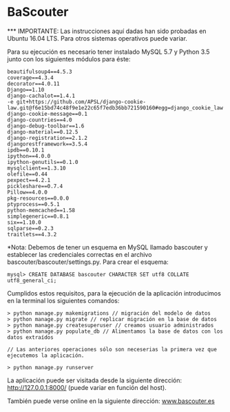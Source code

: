 # BaScouter

*** IMPORTANTE: Las instrucciones aquí dadas han sido probadas en Ubuntu 16.04 LTS. Para otros sistemas operativos
puede variar.

Para su ejecución es necesario tener instalado MySQL 5.7 y Python 3.5 junto con 
los siguientes módulos para éste:

	beautifulsoup4==4.5.3
	coverage==4.3.4
	decorator==4.0.11
	Django==1.10
	django-cachalot==1.4.1
	-e git+https://github.com/APSL/django-cookie-law.git@f6e15bd74c48f9e1e22c65f7edb36bb721590160#egg=django_cookie_law
	django-cookie-message==0.1
	django-countries==4.0
	django-debug-toolbar==1.6
	django-material==0.12.5
	django-registration==2.1.2
	djangorestframework==3.5.4
	ipdb==0.10.1
	ipython==4.0.0
	ipython-genutils==0.1.0
	mysqlclient==1.3.10
	olefile==0.44
	pexpect==4.2.1
	pickleshare==0.7.4
	Pillow==4.0.0
	pkg-resources==0.0.0
	ptyprocess==0.5.1
	python-memcached==1.58
	simplegeneric==0.8.1
	six==1.10.0
	sqlparse==0.2.3
	traitlets==4.3.2

*Nota: Debemos de tener un esquema en MySQL llamado bascouter y establecer las credenciales
correctas en el archivo bascouter/bascouter/settings.py. Para crear el esquema:
	
	mysql> CREATE DATABASE bascouter CHARACTER SET utf8 COLLATE utf8_general_ci;

Cumplidos estos requisitos, para la ejecución de la aplicación introducimos en la terminal
los siguientes comandos:

	> python manage.py makemigrations // migración del modelo de datos
	> python manage.py migrate // replicar migración en la base de datos
	> python manage.py createsuperuser // creamos usuario administrados
	> python manage.py populate_db // Alimentamos la base de datos con los datos extraídos
	
	// Las anteriores operaciones sólo son neceserias la primera vez que ejecutemos la aplicación.

	> python manage.py runserver 

La aplicación puede ser visitada desde la siguiente dirección: http://127.0.0.1:8000/ (puede variar
en función del host).

También puede verse online en la siguiente dirección: www.bascouter.es
